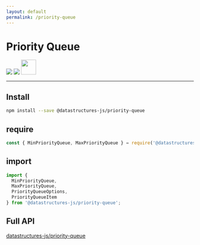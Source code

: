 ```yaml
---
layout: default
permalink: /priority-queue
---
```


# Priority Queue

<div class="ds-badges">
  <img src="https://img.shields.io/npm/v/@datastructures-js/priority-queue.svg"/>
  <img src="https://img.shields.io/npm/dm/@datastructures-js/priority-queue.svg"/>
  <img src="https://user-images.githubusercontent.com/6517308/121813242-859a9700-cc6b-11eb-99c0-49e5bb63005b.jpg" width="40">
</div>
<hr />

## Install
```sh
npm install --save @datastructures-js/priority-queue
```

## require
```js
const { MinPriorityQueue, MaxPriorityQueue } = require('@datastructures-js/priority-queue');
```

## import
```js
import {
  MinPriorityQueue,
  MaxPriorityQueue,
  PriorityQueueOptions,
  PriorityQueueItem
} from '@datastructures-js/priority-queue';
```

## Full API
<a href="https://github.com/datastructures-js/priority-queue#contents">datastructures-js/priority-queue</a>
<br /><br />
